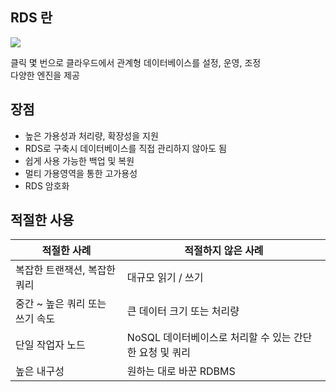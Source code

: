 ## RDS 란
![](https://d1.awsstatic.com/video-thumbs/RDS/product-page-diagram_Amazon-RDS-Custom_HIW-V2%402x.c3659815f6b3796c9561b728620f4b9000f4a007.png)

클릭 몇 번으로 클라우드에서 관계형 데이터베이스를 설정, 운영, 조정<br>
다양한 엔진을 제공

## 장점
- 높은 가용성과 처리량, 확장성을 지원
- RDS로 구축시 데이터베이스를 직접 관리하지 않아도 됨
- 쉽게 사용 가능한 백업 및 복원
- 멀티 가용영역을 통한 고가용성
- RDS 암호화

## 적절한 사용
| 적절한 사례 | 적절하지 않은 사례 |
| --- | --- |
| 복잡한 트랜잭션, 복잡한 쿼리 | 대규모 읽기 / 쓰기 |
| 중간 ~ 높은 쿼리 또는 쓰기 속도 | 큰 데이터 크기 또는 처리량 |
| 단일 작업자 노드 | NoSQL 데이터베이스로 처리할 수 있는 간단한 요청 및 쿼리 |
| 높은 내구성 | 원하는 대로 바꾼  RDBMS |

<br><br><br><br><br><br>
